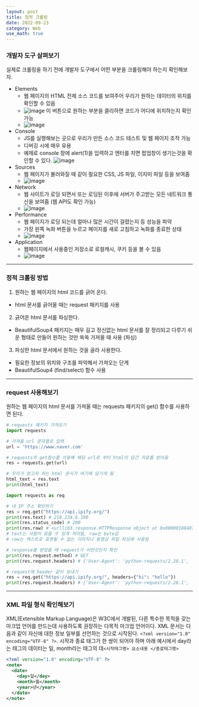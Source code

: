 ```yaml
---
layout: post
title: 정적 크롤링
date: 2022-09-23
category: Web
use_math: true
---
```



### 개발자 도구 살펴보기

실제로 크롤링을 하기 전에 개발자 도구에서 어떤 부분을 크롤링해야 하는지 확인해보자. 

- Elements
  - 웹 페이지의 HTML 전체 소스 코드를 보여주어 우리가 원하는 데이터의 위치를 확인할 수 있음
  - ![image](https://user-images.githubusercontent.com/61526722/191871076-8102f06d-9b17-4fd9-a1db-0e703e7a6972.png) 이 버튼으로 원하는 부분을 클리하면 코드가 어디에 위치하는지 확인 가능
  - ![image](https://user-images.githubusercontent.com/61526722/191870989-4ce9b193-7e50-4ff8-9db5-af66895a2ec0.png)
- Console
  - JS를 실행해보는 곳으로 우리가 만든 소스 코드 테스트 및 웹 페이지 조작 가능 
  - 디버깅 시에 매우 유용
  - 예제로 console 창에 alert(1)을 입력하고 엔터를 치면 팝업창이 생기는것을 확인할 수 있다. 
![image](https://user-images.githubusercontent.com/61526722/191871576-e682d3c1-b486-4206-9b93-47c55c1ca808.png)
- Sources
  - 웹 페이지가 불러와질 때 같이 필요한 CSS, JS 파일, 이지미 파일 등을 보여줌
  - ![image](https://user-images.githubusercontent.com/61526722/191871793-f1a76621-fa4e-4ae3-a154-14e6774108c9.png)
- Network
  - 웹 사이트가 로딩 되면서 또는 로딩된 이후에 서버가 주고받는 모든 네트워크 통신을 보여줌 (웹 API도 확인 가능)
  - ![image](https://user-images.githubusercontent.com/61526722/191871935-a71cfb50-ef99-497a-866f-9af261e89549.png)
- Performance
  - 웹 페이지가 로딩 되는데 얼마나 많은 시간이 걸렸는지 등 성능을 파악
  - 가장 왼쪽 녹화 버튼을 누르고 페이지를 새로 고침하고 녹화를 종료한 상태
  - ![image](https://user-images.githubusercontent.com/61526722/191872061-4ec8cf05-df65-4baa-8f1a-ad23a9aebef0.png)
- Application
  - 웹페이지에서 사용중인 저장소로 로컬캐시, 쿠키 등을 볼 수 있음
  - ![image](https://user-images.githubusercontent.com/61526722/191872298-d7a8cd1b-f9ac-46df-84ae-7229c92f8b37.png)

---

### 정적 크롤링 방법

1. 원하는 웹 페이지의 html 코드를 긁어 온다.
  - html 문서를 긁어올 때는 request 패키지를 사용
2. 긁어온 html 문서를 파싱한다.
  - BeautifulSoup4 패키지는 매우 길고 정신없는 html 문서를 잘 정리되고 다루기 쉬운 형태로 만들어 원하는 것만 쏙쏙 가져올 때 사용 (파싱)
3. 파싱한 html 문서에서 원하는 것을 골라 사용한다. 
  - 필요한 정보의 위치와 구조를 파악해서 가져오는 단계
  - BeautifulSoup4 (find/select) 함수 사용

---

### request 사용해보기

원하는 웹 페이지의 html 문서를 가져올 때는 requests 패키지의 get() 함수를 사용하면 된다. 

```python
# requests 패키지 가져오기
import requests               

# 가져올 url 문자열로 입력
url = 'https://www.naver.com'  

# requests의 get함수를 이용해 해당 url로 부터 html이 담긴 자료를 받아옴
res = requests.get(url)  

# 우리가 얻고자 하는 html 문서가 여기에 담기게 됨
html_text = res.text
print(html_text)
```

```python
import requests as req

# 내 IP 주소 확인하기
res = req.get("https://api.ipify.org/")
print(res.text) # 218.234.6.190
print(res.status_code) # 200
print(res.raw) # <urllib3.response.HTTPResponse object at 0x0000018848789E10>
# text는 사람이 읽을 수 있게 처리됨, raw는 byte값
# raw는 텍스트로 표현될 수 없는 이미지나 동영상 파일 파싱에 사용됨

# response를 받았을 때 request가 어떤것인지 확인
print(res.request.method) # GET
print(res.request.headers) # {'User-Agent': 'python-requests/2.28.1', 'Accept-Encoding': 'gzip, deflate', 'Accept': '*/*', 'Connection': 'keep-alive'}

# request에 header 같이 보내기
res = req.get("https://api.ipify.org/", headers={"hi": "hello"})
print(res.request.headers) # {'User-Agent': 'python-requests/2.28.1', 'Accept-Encoding': 'gzip, deflate', 'Accept': '*/*', 'Connection': 'keep-alive', 'hi': 'hello'}
```

---

### XML 파일 형식 확인해보기

XML(Extensible Markup Language)은 W3C에서 개발된, 다른 특수한 목적을 갖는 마크업 언어를 만드는데 사용하도록 권장하는 다목적 마크업 언어이다. XML 문서는 다음과 같이 자신에 대한 정보 일부를 선언하는 것으로 시작된다. `<?xml version="1.0" encoding="UTF-8" ?>`. 시작과 종료 태그가 한 쌍이 되어야 하며 아래 예시에서 day라는 태그의 데이터는 일, month라는 태그의 데`<시작태그명> 요소내용 </종료태그명>`

```XML
<?xml version="1.0" encoding="UTF-8" ?>
<note>
  <date>
    <day>일</day>
    <month>월</month>
    <year>년</year>
  </date>
</note>
```



